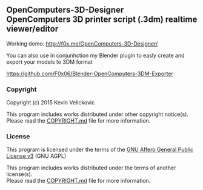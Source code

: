 
## OpenComputers-3D-Designer<br />OpenComputers 3D printer script (.3dm) realtime viewer/editor

Working demo: http://f0x.me/OpenComputers-3D-Designer/

You can also use in conjunhction my Blender plugin to easly create and export your models to 3DM format

https://github.com/F0x06/Blender-OpenComputers-3DM-Exporter

### Copyright

Copyright (c) 2015 Kevin Velickovic<br />

This program includes works distributed under other copyright notice(s).<br />
Please read the [COPYRIGHT.md](COPYRIGHT.md) file for more information.

### License

This program is licensed under the terms of the
[GNU Affero General Public License v3](http://www.gnu.org/licenses/agpl.html)
(GNU AGPL)

This program includes works distributed under the terms of another license(s).<br />
Please read the [COPYRIGHT.md](COPYRIGHT.md) file for more information.
